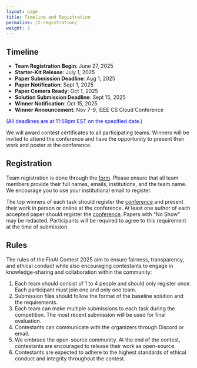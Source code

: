 ```yaml
---
layout: page
title: Timeline and Registration
permalink: /2-registration/
weight: 2
---
```


## Timeline
* **Team Registration Begin**: June 27, 2025
* **Starter-Kit Release**: July 1, 2025
* **Paper Submission Deadline**: Aug 1, 2025
* **Paper Notification**: Sept 1, 2025
* **Paper Cemera Ready**: Oct 1, 2025
* **Solution Submission Deadline**: Sept 15, 2025
* **Winner Notification**: Oct 15, 2025
* **Winner Announcement**: Nov 7-9, IEEE CS Cloud Conference

<span style="color:blue;">(All deadlines are at 11:59pm EST on the specified date.)</span>

We will award contest certificates to all participating teams. Winners will be invited to attend the conference and have the opportunity to present their work and poster at the conference.

## Registration
Team registration is done through the [form](https://forms.gle/1MwG2LVZMHsuQ7We9). Please ensure that all team members provide their full names, emails, institutions, and the team name. We encourage you to use your institutional email to register.

The top winners of each task should register the [conference](https://www.cloud-conf.net/cscloud/2025/cscloud/index.html) and present their work in person or online at the conference. At least one author of each accepted paper should register the [conference](https://www.cloud-conf.net/cscloud/2025/cscloud/index.html). Papers with “No Show” may be redacted. Participants will be required to agree to this requirement at the time of submission.


## Rules
The rules of the FinAI Contest 2025 aim to ensure fairness, transparency, and ethical conduct while also encouraging contestants to engage in knowledge-sharing and collaboration within the community:

1. Each team should consist of 1 to 4 people and should only register once. Each participant must join one and only one team.
2. Submission files should follow the format of the baseline solution and the requirements.
3. Each team can make multiple submissions to each task during the competition. The most recent submission will be used for final evaluation.
4. Contestants can communicate with the organizers through Discord or email.
5. We embrace the open-source community. At the end of the contest, contestants are encouraged to release their work as open-source.
6. Contestants are expected to adhere to the highest standards of ethical conduct and integrity throughout the contest.
